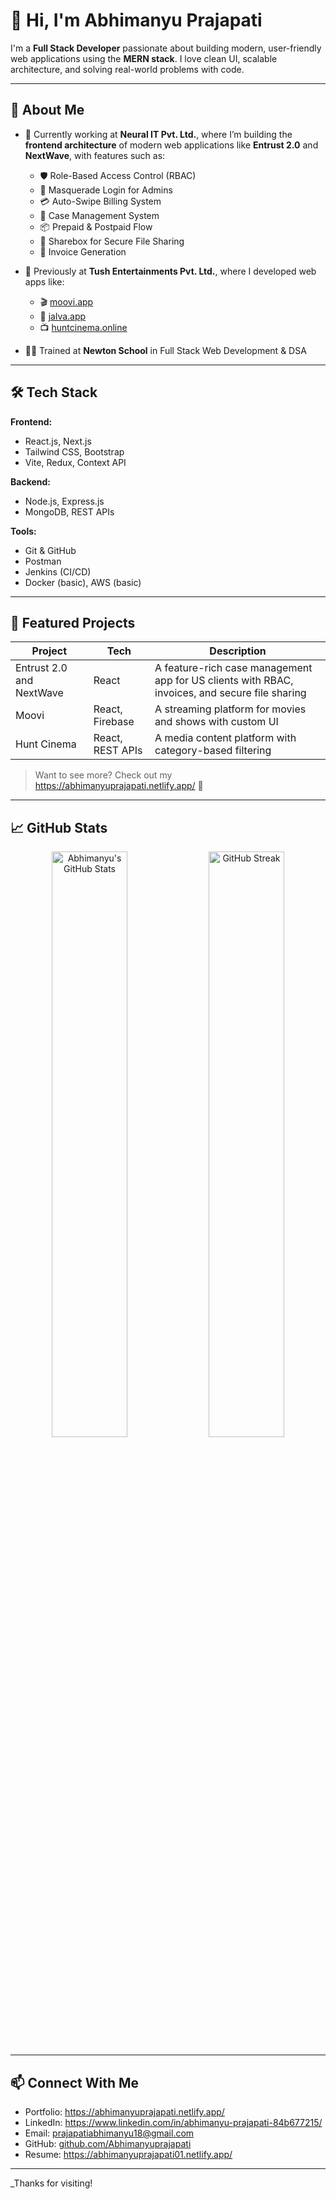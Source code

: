 # 👋 Hi, I'm Abhimanyu Prajapati

I'm a **Full Stack Developer** passionate about building modern, user-friendly web applications using the **MERN stack**. I love clean UI, scalable architecture, and solving real-world problems with code.

---

## 💼 About Me

- 🔧 Currently working at **Neural IT Pvt. Ltd.**, where I’m building the **frontend architecture** of modern web applications like **Entrust 2.0** and  **NextWave**, with features such as:
  - 🛡️ Role-Based Access Control (RBAC)
  - 👤 Masquerade Login for Admins
  - 💳 Auto-Swipe Billing System
  - 📁 Case Management System
  - 📦 Prepaid & Postpaid Flow
  - 📨 Sharebox for Secure File Sharing
  - 📄 Invoice Generation

- 🏢 Previously at **Tush Entertainments Pvt. Ltd.**, where I developed web apps like:
  - 🎬 [moovi.app](https://moovi.app)
  - 🎥 [jalva.app](https://jalva.app)
  - 📺 [huntcinema.online](https://huntcinema.online)

- 🧑‍🎓 Trained at **Newton School** in Full Stack Web Development & DSA

---

## 🛠 Tech Stack

**Frontend:**
- React.js, Next.js
- Tailwind CSS, Bootstrap
- Vite, Redux, Context API

**Backend:**
- Node.js, Express.js
- MongoDB, REST APIs

**Tools:**
- Git & GitHub
- Postman
- Jenkins (CI/CD)
- Docker (basic), AWS (basic)

---

## 📌 Featured Projects

| Project | Tech | Description |
|--------|------|-------------|
| Entrust 2.0 and NextWave | React | A feature-rich case management app for US clients with RBAC, invoices, and secure file sharing |
| Moovi | React, Firebase | A streaming platform for movies and shows with custom UI |
| Hunt Cinema | React, REST APIs | A media content platform with category-based filtering |

> Want to see more? Check out my  https://abhimanyuprajapati.netlify.app/ 🔗

---

## 📈 GitHub Stats

<p align="center">
  <img src="https://github-readme-stats.vercel.app/api?username=Abhimanyuprajapati&show_icons=true&theme=tokyonight" alt="Abhimanyu's GitHub Stats" width="49%"/>
  <img src="https://github-readme-streak-stats.herokuapp.com/?user=Abhimanyuprajapati&theme=tokyonight" alt="GitHub Streak" width="49%"/>
</p>

---

## 📫 Connect With Me

- Portfolio: https://abhimanyuprajapati.netlify.app/
- LinkedIn: https://www.linkedin.com/in/abhimanyu-prajapati-84b677215/
- Email: prajapatiabhimanyu18@gmail.com
- GitHub: [github.com/Abhimanyuprajapati](https://github.com/Abhimanyuprajapati)
- Resume: https://abhimanyuprajapati01.netlify.app/

---

_Thanks for visiting!
